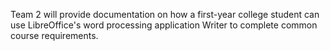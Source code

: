 
Team 2 will provide documentation on how a first-year college student can use LibreOffice's word processing application Writer to complete common course requirements.
